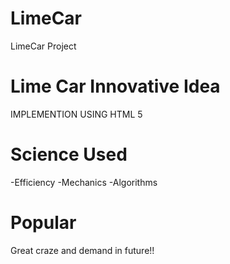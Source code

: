 # LimeCar
LimeCar Project
# Lime Car Innovative Idea
IMPLEMENTION USING HTML 5
# Science Used
-Efficiency
-Mechanics 
-Algorithms
# Popular
Great craze and demand in future!!
